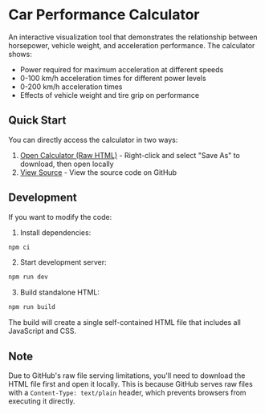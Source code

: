 # Car Performance Calculator

An interactive visualization tool that demonstrates the relationship between horsepower, vehicle weight, and acceleration performance. The calculator shows:
- Power required for maximum acceleration at different speeds
- 0-100 km/h acceleration times for different power levels
- 0-200 km/h acceleration times
- Effects of vehicle weight and tire grip on performance

## Quick Start

You can directly access the calculator in two ways:

1. [Open Calculator (Raw HTML)](https://raw.githubusercontent.com/ReinisLusis/hp_vs_grip/refs/heads/main/dist/index.html) - Right-click and select "Save As" to download, then open locally
2. [View Source](https://github.com/ReinisLusis/hp_vs_grip/blob/main/dist/index.html) - View the source code on GitHub

## Development

If you want to modify the code:

1. Install dependencies:
```bash
npm ci
```

2. Start development server:
```bash
npm run dev
```

3. Build standalone HTML:
```bash
npm run build
```

The build will create a single self-contained HTML file that includes all JavaScript and CSS.

## Note

Due to GitHub's raw file serving limitations, you'll need to download the HTML file first and open it locally. This is because GitHub serves raw files with a `Content-Type: text/plain` header, which prevents browsers from executing it directly.
```bash
